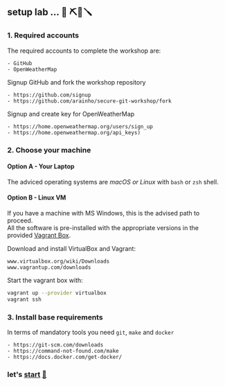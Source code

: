 ## setup lab ... 🧰 ⛏️🔧🪛

### 1. Required accounts
The required accounts to complete the workshop are:
```
- GitHub
- OpenWeatherMap 
```

Signup GitHub and fork the workshop repository
```
- https://github.com/signup
- https://github.com/arainho/secure-git-workshop/fork
```

Signup and create key for OpenWeatherMap
```
- https://home.openweathermap.org/users/sign_up
- https://home.openweathermap.org/api_keys)   
```

### 2. Choose your machine

#### Option A - Your Laptop
The adviced operating systems are _macOS or Linux_ with `bash` or `zsh` shell.    

#### Option B - Linux VM  
If you have a machine with MS Windows, this is the advised path to proceed.   
All the software is pre-installed with the appropriate versions in the provided [Vagrant Box](Vagrantfile).     

Download and install VirtualBox and Vagrant:
```
www.virtualbox.org/wiki/Downloads
www.vagrantup.com/downloads
```

Start the vagrant box with:
```bash
vagrant up --provider virtualbox
vagrant ssh
```

### 3. Install base requirements
In terms of mandatory tools you need `git`, `make` and `docker`
```
- https://git-scm.com/downloads
- https://command-not-found.com/make
- https://docs.docker.com/get-docker/
```

### let's [start](https://github.com/arainho/secure-git-workshop/tree/start) [🚀](https://github.com/arainho/secure-git-workshop/tree/start)
